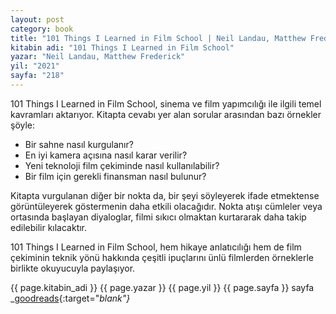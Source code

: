 ```yaml
---
layout: post
category: book
title: "101 Things I Learned in Film School | Neil Landau, Matthew Frederick (Kitap)"
kitabin adi: "101 Things I Learned in Film School"
yazar: "Neil Landau, Matthew Frederick"
yil: "2021"
sayfa: "218"
---
```


101 Things I Learned in Film School, sinema ve film yapımcılığı ile ilgili temel kavramları aktarıyor. Kitapta cevabı yer alan sorular arasından bazı örnekler şöyle:

- Bir sahne nasıl kurgulanır?
- En iyi kamera açısına nasıl karar verilir?
- Yeni teknoloji film çekiminde nasıl kullanılabilir?
- Bir film için gerekli finansman nasıl bulunur?

Kitapta vurgulanan diğer bir nokta da, bir şeyi söyleyerek ifade etmektense görüntüleyerek göstermenin daha etkili olacağıdır. Nokta atışı cümleler veya ortasında başlayan diyaloglar, filmi sıkıcı olmaktan kurtararak daha takip edilebilir kılacaktır. 

101 Things I Learned in Film School, hem hikaye anlatıcılığı hem de film çekiminin teknik yönü hakkında çeşitli ipuçlarını ünlü filmlerden örneklerle birlikte okuyucuyla paylaşıyor. 

{{ page.kitabin_adi }}
{{ page.yazar }}
{{ page.yil }}
{{ page.sayfa }} sayfa
_[goodreads](https://www.goodreads.com/book/show/8065938-101-things-i-learned-in-film-school){:target="_blank"}_
